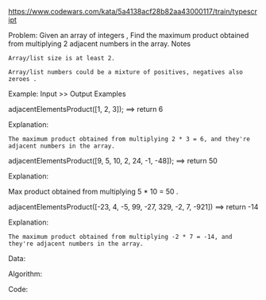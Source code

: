 https://www.codewars.com/kata/5a4138acf28b82aa43000117/train/typescript

Problem:
Given an array of integers , Find the maximum product obtained from multiplying 2 adjacent numbers in the array.
Notes

    Array/list size is at least 2.

    Array/list numbers could be a mixture of positives, negatives also zeroes .

Example:
Input >> Output Examples

adjacentElementsProduct([1, 2, 3]); ==> return 6

Explanation:

    The maximum product obtained from multiplying 2 * 3 = 6, and they're adjacent numbers in the array.

adjacentElementsProduct([9, 5, 10, 2, 24, -1, -48]); ==> return 50

Explanation:

Max product obtained from multiplying 5 \* 10 = 50 .

adjacentElementsProduct([-23, 4, -5, 99, -27, 329, -2, 7, -921]) ==> return -14

Explanation:

    The maximum product obtained from multiplying -2 * 7 = -14, and they're adjacent numbers in the array.

Data:

Algorithm:

Code:
